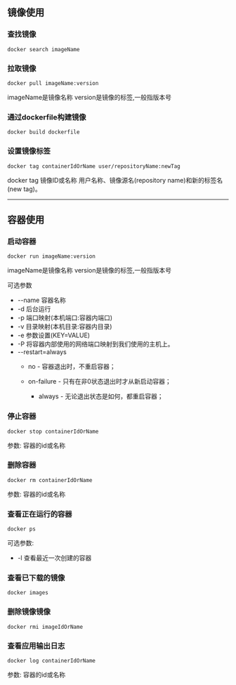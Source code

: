 ## 镜像使用
### 查找镜像
```shell
docker search imageName
```

### 拉取镜像
```shell
docker pull imageName:version
```
imageName是镜像名称
version是镜像的标签,一般指版本号

### 通过dockerfile构建镜像
```shell
docker build dockerfile
```

### 设置镜像标签
```shell
docker tag containerIdOrName user/repositoryName:newTag
```
docker tag 镜像ID或名称 用户名称、镜像源名(repository name)和新的标签名(new tag)。

---
## 容器使用
### 启动容器
```shell
docker run imageName:version
```
imageName是镜像名称
version是镜像的标签,一般指版本号

可选参数
* --name 容器名称 
* -d 后台运行
* -p 端口映射(本机端口:容器内端口)
* -v 目录映射(本机目录:容器内目录)
* -e 参数设置(KEY=VALUE)
* -P 将容器内部使用的网络端口映射到我们使用的主机上。
* --restart=always   
	* no -  容器退出时，不重启容器；

	* on-failure - 只有在非0状态退出时才从新启动容器；

       * always - 无论退出状态是如何，都重启容器；

### 停止容器
```shell
docker stop containerIdOrName
```
参数: 容器的id或名称

### 删除容器
```shell
docker rm containerIdOrName
```
参数: 容器的id或名称


### 查看正在运行的容器
```shell
docker ps
```
可选参数:
* -l 查看最近一次创建的容器

### 查看已下载的镜像
```shell
docker images
```

### 删除镜像镜像
```shell
docker rmi imageIdOrName
```


### 查看应用输出日志
```shell
docker log containerIdOrName
```
参数: 容器的id或名称


